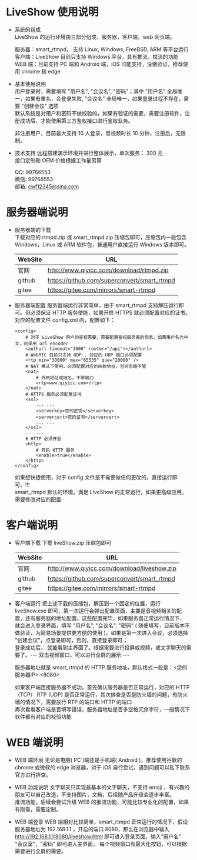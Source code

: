 ﻿# LiveShow 使用说明

* 系统的组成  
  LiveShow 的运行环境由三部分组成，服务器，客户端，web 网页端。 

  服务器：smart_rtmpd， 支持 Linux, Windows, FreeBSD, ARM 等平台运行  
  客户端：LiveShow 目前只支持 Windows 平台，具有推流，拉流的功能  
  WEB 端：目前支持 PC 端和 Android 端，iOS 可能支持，没做验证，推荐使用 chrome 和 edge  

* 基本使用说明  
  用户登录时，需要填写 "用户名", "会议名", "密码"；其中 "用户名" 全局唯一，如果有重名，会登录失败, "会议名" 全局唯一，如果登录过程不存在，需要 "创建会议" 选项  
  默认系统是对用户和密码不做校验的，如果有验证的需要，需要注册软件，注册成功后，才能使用第三方鉴权接口进行鉴权业务。  

  非注册用户，目前最大支持 10 人登录，音视频时长 10 分钟，注册后，无限制。  

* 技术支持
  远程搭建演示环境并进行整体展示，单次服务： 300 元  
  接口定制和 OEM 价格根据工作量另算  

  QQ:   99766553  
  微信: 99766553  
  邮箱: cwf12345@sina.com  

# 服务器端说明

* 服务器端的下载  
下载对应的 rtmpd.zip 或 smart_rtmpd.zip 压缩包即可，压缩包内一般包含 Windows，Linux 或 ARM 软件包，普通用户直接运行 Windows 版本即可。  

  |WebSite|URL|
  |---|---|
  |官网 | http://www.qiyicc.com/download/rtmpd.zip |
  |github | https://github.com/superconvert/smart_rtmpd |
  |gitee | https://gitee.com/mirrors/smart-rtmpd |


* 服务器端配置
  服务器端运行非常简单，由于 smart_rtmpd 支持解压运行即可。但必须保证 HTTP 服务使能，如果开启 HTTPS 就必须配置对应的证书。对应的配置文件 config.xml 内，配置如下：

  ```shell
  <config>
      # 对于 LiveShow 用户的鉴权需要，需要配置鉴权服务器的信息，如果用户名为中文，则采用 url encoder 
      <authurl timeout="3000" router="/api"></authurl>
      # WebRTC 目前只支持 UDP , 对应的 UDP 端口必须配置
      <rtp min="30000" max="65535" que="20000" />
      # NAT 模式下使用，必须配置对应的映射地址，否则忽略不管
      <nat>
          # 外网地址或域名，不带端口
          <rtp>www.qiyicc.com</rtp>
      </nat>
      # HTTPS 服务必须配置证书
      <ssl>
          ... ...
          <serverkey>您的密钥</serverkey>
          <servercert>您的证书</servercert>
          ... ...
      </ssl>
      ... ...    
      # HTTP 必须开启
      <http>        
          # 开启 HTTP 服务
          <enable>true</enable>
      </http>
  </config>
  ```

  如果想快捷使用，对于 config 文件是不需要做任何更改的，直接运行即可。!!!  
  smart_rtmpd 默认的环境，满足 LiveShow 的正常运行，如果更高级应用，需要修改对应的配置  

# 客户端说明

* 客户端下载
  下载 liveShow.zip 压缩包即可    

  |WebSite|URL|
  |---|---|
  |官网 | http://www.qiyicc.com/download/liveshow.zip |
  |github | https://github.com/superconvert/smart_rtmpd |
  |gitee | https://gitee.com/mirrors/smart-rtmpd |

* 客户端运行
  把上述下载的压缩包，解压到一个固定的位置，运行 liveShow.exe 即可，第一次运行会弹出配置页面，主要是音视频相关的配置，还有服务器的地址配置。这些配置完毕，如果服务器正常运行情况下，  
  就会进入登录界面，填写 "用户名", "会议名", "密码" ( 随便填写，目前版本不做验证，为简易场景提供更方便的使用 )，如果是第一次进入会议，必须选择 "创建会议"，点登录即可，否则，直接登录即可；  
  登录成功后， 就能看到主界面了。根据需要进行投屏或视频，或文字聊天的需要了。--- 双击视频窗口，可以进行全屏的展示 ---

  服务器地址就是 smart_rtmpd 的 HTTP 服务地址，默认格式一般是：<您的服务器IP>:<8080>  

  如果客户端连接服务器不成功，首先确认服务器是否正常运行，对应的 HTTP（TCP） RTP (UDP) 是否正常运行，其次排查是否是防火墙的问题，有防火墙的情况下，需要放行 RTP 的端口和 HTTP 的端口  
  再次看看客户端是否填写错误，服务器地址是否多空格冗余字符，一般情况下软件都有对应的校验功能  
 
# WEB 端说明
  * WEB 端环境
  无论是电脑( PC )端还是手机端( Android )，推荐使用谷歌的 chrome 或微软的 edge 浏览器，对于 iOS 自行尝试，遇到问题可以私下联系官方进行排查。  

  * WEB 功能说明
  文字聊天只实现最基本的文字聊天，不支持 emoji ，有兴趣的朋友可以自己改造，不支持图片，文档，后续随产品升级会逐步丰富。  
  推流功能，后续会尝试升级 WEB 的推流功能，可能比较专业化的配置，如果有刚需，需要定制。

  * WEB 端登录
  WEB 端相对比较简单，smart_rtmpd 正常运行的情况下，假设服务器地址为 192.168.1.1 ，开启的端口 8080，那么在浏览器中输入 http://192.168.1.1:8080/liveshow.html 即可进入登录页面，输入"用户名"  
  "会议室"，"密码" 即可进入主界面， 每个视频窗口有最大化按钮，可以根据需要进行全屏的需要。

